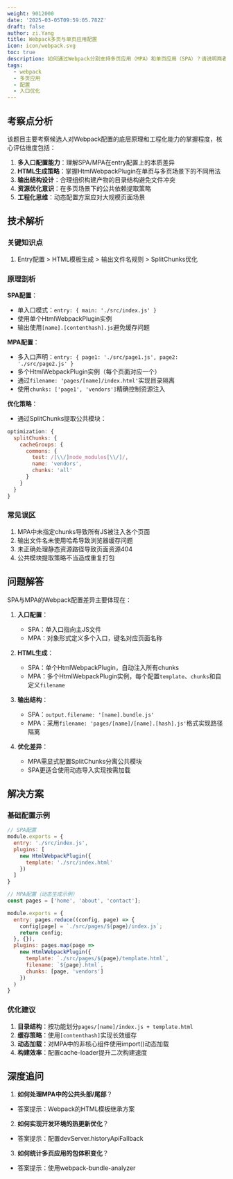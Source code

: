 ```yaml
---
weight: 9012000
date: '2025-03-05T09:59:05.782Z'
draft: false
author: zi.Yang
title: Webpack多页与单页应用配置
icon: icon/webpack.svg
toc: true
description: 如何通过Webpack分别支持多页应用（MPA）和单页应用（SPA）？请说明两者的配置差异，例如入口文件、HTML模板生成策略及输出文件结构的区别。
tags:
  - webpack
  - 多页应用
  - 配置
  - 入口优化
---
```


## 考察点分析

该题目主要考察候选人对Webpack配置的底层原理和工程化能力的掌握程度，核心评估维度包括：

1. **多入口配置能力**：理解SPA/MPA在entry配置上的本质差异
2. **HTML生成策略**：掌握HtmlWebpackPlugin在单页与多页场景下的不同用法
3. **输出结构设计**：合理组织构建产物的目录结构避免文件冲突
4. **资源优化意识**：在多页场景下的公共依赖提取策略
5. **工程化思维**：动态配置方案应对大规模页面场景

## 技术解析

### 关键知识点

1. Entry配置 > HTML模板生成 > 输出文件名规则 > SplitChunks优化

### 原理剖析

**SPA配置**：

- 单入口模式：`entry: { main: './src/index.js' }`
- 使用单个HtmlWebpackPlugin实例
- 输出使用`[name].[contenthash].js`避免缓存问题

**MPA配置**：

- 多入口声明：`entry: { page1: './src/page1.js', page2: './src/page2.js' }`
- 多个HtmlWebpackPlugin实例（每个页面对应一个）
- 通过`filename: 'pages/[name]/index.html'`实现目录隔离
- 使用`chunks: ['page1', 'vendors']`精确控制资源注入

**优化策略**：

- 通过SplitChunks提取公共模块：

```javascript
optimization: {
  splitChunks: {
    cacheGroups: {
      commons: {
        test: /[\\/]node_modules[\\/]/,
        name: 'vendors',
        chunks: 'all'
      }
    }
  }
}
```

### 常见误区

1. MPA中未指定chunks导致所有JS被注入各个页面
2. 输出文件名未使用哈希导致浏览器缓存问题
3. 未正确处理静态资源路径导致页面资源404
4. 公共模块提取策略不当造成重复打包

## 问题解答

SPA与MPA的Webpack配置差异主要体现在：

1. **入口配置**：
   - SPA：单入口指向主JS文件
   - MPA：对象形式定义多个入口，键名对应页面名称

2. **HTML生成**：
   - SPA：单个HtmlWebpackPlugin，自动注入所有chunks
   - MPA：多个HtmlWebpackPlugin实例，每个配置`template`、`chunks`和自定义`filename`

3. **输出结构**：
   - SPA：`output.filename: '[name].bundle.js'`
   - MPA：采用`filename: 'pages/[name]/[name].[hash].js'`格式实现路径隔离

4. **优化差异**：
   - MPA需显式配置SplitChunks分离公共模块
   - SPA更适合使用动态导入实现按需加载

## 解决方案

### 基础配置示例

```javascript
// SPA配置
module.exports = {
  entry: './src/index.js',
  plugins: [
    new HtmlWebpackPlugin({
      template: './src/index.html'
    })
  ]
}

// MPA配置（动态生成示例）
const pages = ['home', 'about', 'contact'];

module.exports = {
  entry: pages.reduce((config, page) => {
    config[page] = `./src/pages/${page}/index.js`;
    return config;
  }, {}),
  plugins: pages.map(page => 
    new HtmlWebpackPlugin({
      template: `./src/pages/${page}/template.html`,
      filename: `${page}.html`,
      chunks: [page, 'vendors']
    })
  )
}
```

### 优化建议

1. **目录结构**：按功能划分`pages/[name]/index.js + template.html`
2. **缓存策略**：使用`[contenthash]`实现长效缓存
3. **动态加载**：对MPA中的非核心组件使用import()动态加载
4. **构建效率**：配置cache-loader提升二次构建速度

## 深度追问

1. **如何处理MPA中的公共头部/尾部**？

- 答案提示：Webpack的HTML模板继承方案

2. **如何实现开发环境的热更新优化**？

- 答案提示：配置devServer.historyApiFallback

3. **如何统计多页应用的包体积变化**？

- 答案提示：使用webpack-bundle-analyzer
